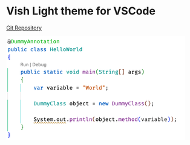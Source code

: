 # Vish Light theme for VSCode

[Git Repository](https://github.com/viswatejan/vish-light-theme)

![code](./images/code.png)